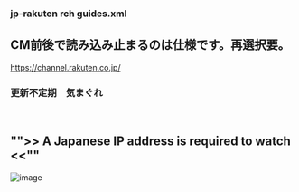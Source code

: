
### jp-rakuten rch guides.xml

## CM前後で読み込み止まるのは仕様です。再選択要。

https://channel.rakuten.co.jp/

### 更新不定期　気まぐれ
<br/>

## "">> A Japanese IP address is required to watch <<""

![image](https://github.com/user-attachments/assets/eb0c0c32-9b9e-40fe-b1a8-a0da6d4db621)
